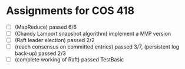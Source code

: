 # Assignments for COS 418

* [ ] (MapReduce) passed 6/6 
* [ ] (Chandy Lamport snapshot algorithm) implement a MVP version 
* [ ] (Raft leader election) passed 2/2
* [ ] (reach consensus on committed entries) passed 3/7, (persistent log back-up) passed 2/3
* [ ] (complete working of Raft) passed TestBasic 
